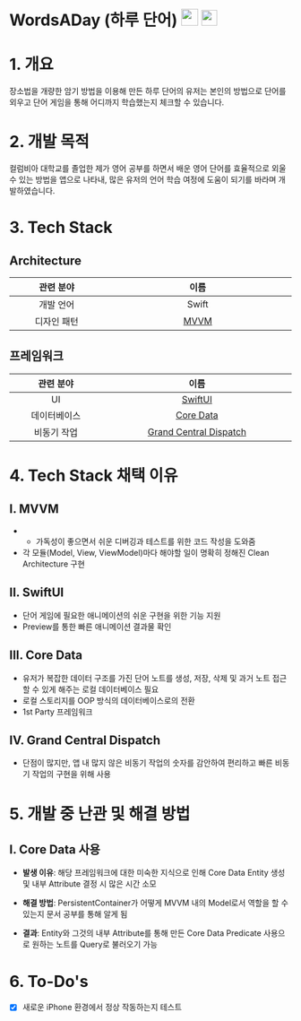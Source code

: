 # WordsADay (하루 단어) [<img src="https://github.com/JinhoLee93/portfolio/assets/60580427/d990771e-b0fc-4b15-aa63-7ef2800b8c0b" width="30">](https://www.youtube.com/shorts/XjecEqldjcY) [<img src="https://github.com/JinhoLee93/portfolio/assets/60580427/efface9a-a782-4d8b-ae34-1e3ad5af1d19" width="28">](https://apps.apple.com/kr/app/%ED%95%98%EB%A3%A8-%EB%8B%A8%EC%96%B4/id6449736565?l=en)

# 1. 개요
장소법을 개량한 암기 방법을 이용해 만든 하루 단어의 유저는 본인의 방법으로 단어를 외우고 단어 게임을 통해 어디까지 학습했는지 체크할 수 있습니다.

# 2. 개발 목적
컬럼비아 대학교를 졸업한 제가 영어 공부를 하면서 배운 영어 단어를 효율적으로 외울 수 있는 방법을 앱으로 나타내, 많은 유저의 언어 학습 여정에 도움이 되기를 바라며 개발하였습니다.

# 3. Tech Stack

## Architecture

<table width="1200px">
  <thead>
    <tr>
      <th width="400px">관련 분야</th>
      <th width="800px">이름</th>
    </tr>
  </thead>
  <tbody>
    <tr>
      <td align="center">개발 언어</td>
      <td align="center">Swift</td>
    </tr>
    <tr>
      <td align="center">디자인 패턴</td>
      <td align="center"><a href="https://github.com/JinhoLee93/portfolio/tree/main/WordsADay%20(%ED%95%98%EB%A3%A8%20%EB%8B%A8%EC%96%B4)#i-mvvm">MVVM</a></td>
    </tr>
  </tbody>
</table>

## 프레임워크

<table width="1200px">
  <thead>
    <tr>
      <th width="400px">관련 분야</th>
      <th width="800px">이름</th>
    </tr>
  </thead>
  <tbody>
    <tr>
      <td align="center">UI</td>
      <td align="center"><a href="https://github.com/JinhoLee93/portfolio/tree/main/WordsADay%20(%ED%95%98%EB%A3%A8%20%EB%8B%A8%EC%96%B4)#ii-swiftui">SwiftUI</a></td>
    </tr>
    <tr>
      <td align="center">데이터베이스</td>
      <td align="center"><a href="https://github.com/JinhoLee93/portfolio/tree/main/WordsADay%20(%ED%95%98%EB%A3%A8%20%EB%8B%A8%EC%96%B4)#iii-core-data">Core Data</a></td>
    </tr>
    <tr>
      <td align="center">비동기 작업</td>
      <td align="center"><a href="https://github.com/JinhoLee93/portfolio/blob/main/WordsADay%20(%ED%95%98%EB%A3%A8%20%EB%8B%A8%EC%96%B4)/README.md#iv-grand-central-dispatch">Grand Central Dispatch</a></td>
    </tr>
  </tbody>
</table>

# 4. Tech Stack 채택 이유

## I. MVVM

- - 가독성이 좋으면서 쉬운 디버깅과 테스트를 위한 코드 작성을 도와줌
- 각 모듈(Model, View, ViewModel)마다 해야할 일이 명확히 정해진 Clean Architecture 구현

## II. SwiftUI

- 단어 게임에 필요한 애니메이션의 쉬운 구현을 위한 기능 지원
- Preview를 통한 빠른 애니메이션 결과물 확인

## III. Core Data

- 유저가 복잡한 데이터 구조를 가진 단어 노트를 생성, 저장, 삭제 및 과거 노트 접근 할 수 있게 해주는 로컬 데이터베이스 필요
- 로컬 스토리지를 OOP 방식의 데이터베이스로의 전환
- 1st Party 프레임워크

## IV. Grand Central Dispatch

- 단점이 많지만, 앱 내 많지 않은 비동기 작업의 숫자를 감안하여 편리하고 빠른 비동기 작업의 구현을 위해 사용

# 5. 개발 중 난관 및 해결 방법
## I. Core Data 사용

- **발생 이유**: 해당 프레임워크에 대한 미숙한 지식으로 인해 Core Data Entity 생성 및 내부 Attribute 결정 시 많은 시간 소모

- **해결 방법**: PersistentContainer가 어떻게 MVVM 내의 Model로서 역할을 할 수 있는지 문서 공부를 통해 알게 됨

- **결과**: Entity와 그것의 내부 Attribute를 통해 만든 Core Data Predicate 사용으로 원하는 노트를 Query로 불러오기 가능

# 6. To-Do's
- [x] 새로운 iPhone 환경에서 정상 작동하는지 테스트
